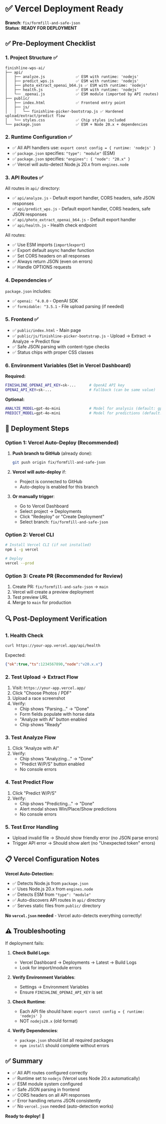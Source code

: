# ✅ Vercel Deployment Ready

**Branch**: `fix/formfill-and-safe-json`  
**Status**: **READY FOR DEPLOYMENT**

## ✅ Pre-Deployment Checklist

### 1. **Project Structure** ✅
```
finishline-wps-ai/
├── api/
│   ├── analyze.js              ✅ ESM with runtime: 'nodejs'
│   ├── predict_wps.js          ✅ ESM with runtime: 'nodejs'
│   ├── photo_extract_openai_b64.js ✅ ESM with runtime: 'nodejs'
│   ├── health.js               ✅ ESM with runtime: 'nodejs'
│   └── _openai.js              ✅ ESM module (imported by API routes)
├── public/
│   ├── index.html              ✅ Frontend entry point
│   ├── js/
│   │   └── finishline-picker-bootstrap.js ✅ Hardened upload/extract/predict flow
│   └── styles.css              ✅ Chip styles included
└── package.json                ✅ ESM + Node 20.x + dependencies
```

### 2. **Runtime Configuration** ✅
- ✅ All API handlers use: `export const config = { runtime: 'nodejs' }`
- ✅ `package.json` specifies: `"type": "module"` (ESM)
- ✅ `package.json` specifies: `"engines": { "node": "20.x" }`
- ✅ Vercel will auto-detect Node.js 20.x from `engines.node`

### 3. **API Routes** ✅
All routes in `api/` directory:
- ✅ `api/analyze.js` - Default export handler, CORS headers, safe JSON responses
- ✅ `api/predict_wps.js` - Default export handler, CORS headers, safe JSON responses  
- ✅ `api/photo_extract_openai_b64.js` - Default export handler
- ✅ `api/health.js` - Health check endpoint

All routes:
- ✅ Use ESM imports (`import`/`export`)
- ✅ Export default async handler function
- ✅ Set CORS headers on all responses
- ✅ Always return JSON (even on errors)
- ✅ Handle OPTIONS requests

### 4. **Dependencies** ✅
`package.json` includes:
- ✅ `openai: ^4.0.0` - OpenAI SDK
- ✅ `formidable: ^3.5.1` - File upload parsing (if needed)

### 5. **Frontend** ✅
- ✅ `public/index.html` - Main page
- ✅ `public/js/finishline-picker-bootstrap.js` - Upload → Extract → Analyze → Predict flow
- ✅ Safe JSON parsing with content-type checks
- ✅ Status chips with proper CSS classes

### 6. **Environment Variables** (Set in Vercel Dashboard)

**Required:**
```bash
FINISHLINE_OPENAI_API_KEY=sk-...      # OpenAI API key
OPENAI_API_KEY=sk-...                 # Fallback (can be same value)
```

**Optional:**
```bash
ANALYZE_MODEL=gpt-4o-mini             # Model for analysis (default: gpt-4o-mini)
PREDICT_MODEL=gpt-4o-mini             # Model for predictions (default: gpt-4o-mini)
```

## 🚀 Deployment Steps

### Option 1: Vercel Auto-Deploy (Recommended)
1. **Push branch to GitHub** (already done):
   ```bash
   git push origin fix/formfill-and-safe-json
   ```

2. **Vercel will auto-deploy** if:
   - Project is connected to GitHub
   - Auto-deploy is enabled for this branch

3. **Or manually trigger**:
   - Go to Vercel Dashboard
   - Select project → Deployments
   - Click "Redeploy" or "Create Deployment"
   - Select branch: `fix/formfill-and-safe-json`

### Option 2: Vercel CLI
```bash
# Install Vercel CLI (if not installed)
npm i -g vercel

# Deploy
vercel --prod
```

### Option 3: Create PR (Recommended for Review)
1. Create PR: `fix/formfill-and-safe-json` → `main`
2. Vercel will create a preview deployment
3. Test preview URL
4. Merge to `main` for production

## 🔍 Post-Deployment Verification

### 1. Health Check
```bash
curl https://your-app.vercel.app/api/health
```
Expected:
```json
{"ok":true,"ts":1234567890,"node":"v20.x.x"}
```

### 2. Test Upload → Extract Flow
1. Visit: `https://your-app.vercel.app/`
2. Click "Choose Photos / PDF"
3. Upload a race screenshot
4. Verify:
   - Chip shows "Parsing…" → "Done"
   - Form fields populate with horse data
   - "Analyze with AI" button enabled
   - Chip shows "Ready"

### 3. Test Analyze Flow
1. Click "Analyze with AI"
2. Verify:
   - Chip shows "Analyzing…" → "Done"
   - "Predict W/P/S" button enabled
   - No console errors

### 4. Test Predict Flow
1. Click "Predict W/P/S"
2. Verify:
   - Chip shows "Predicting…" → "Done"
   - Alert modal shows Win/Place/Show predictions
   - No console errors

### 5. Test Error Handling
- Upload invalid file → Should show friendly error (no JSON parse errors)
- Trigger API error → Should show alert (no "Unexpected token" errors)

## 📋 Vercel Configuration Notes

**Vercel Auto-Detection:**
- ✅ Detects Node.js from `package.json`
- ✅ Uses Node.js 20.x from `engines.node`
- ✅ Detects ESM from `"type": "module"`
- ✅ Auto-discovers API routes in `api/` directory
- ✅ Serves static files from `public/` directory

**No `vercel.json` needed** - Vercel auto-detects everything correctly!

## ⚠️ Troubleshooting

If deployment fails:

1. **Check Build Logs**:
   - Vercel Dashboard → Deployments → Latest → Build Logs
   - Look for import/module errors

2. **Verify Environment Variables**:
   - Settings → Environment Variables
   - Ensure `FINISHLINE_OPENAI_API_KEY` is set

3. **Check Runtime**:
   - Each API file should have: `export const config = { runtime: 'nodejs' }`
   - NOT `nodejs20.x` (old format)

4. **Verify Dependencies**:
   - `package.json` should list all required packages
   - `npm install` should complete without errors

## ✅ Summary

- ✅ All API routes configured correctly
- ✅ Runtime set to `nodejs` (Vercel uses Node 20.x automatically)
- ✅ ESM module system configured
- ✅ Safe JSON parsing in frontend
- ✅ CORS headers on all API responses
- ✅ Error handling returns JSON consistently
- ✅ No `vercel.json` needed (auto-detection works)

**Ready to deploy!** 🚀


